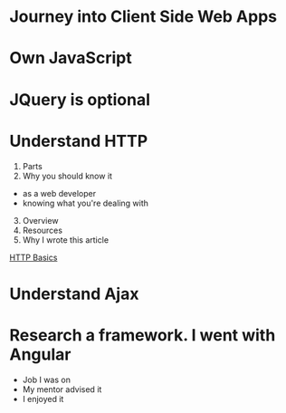 # Journey into Client Side Web Apps

# Own JavaScript
# JQuery is optional
# Understand HTTP
1. Parts
2. Why you should know it
- as a web developer
- knowing what you're dealing with
3. Overview
4. Resources
5. Why I wrote this article

[HTTP Basics](http://www3.ntu.edu.sg/home/ehchua/programming/webprogramming/http_basics.html)

# Understand Ajax

# Research a framework. I went with Angular
- Job I was on
- My mentor advised it
- I enjoyed it
